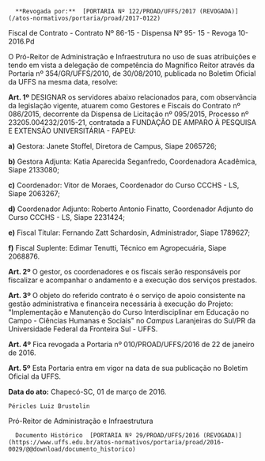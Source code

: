       **Revogada por:**  [PORTARIA Nº 122/PROAD/UFFS/2017 (REVOGADA)](/atos-normativos/portaria/proad/2017-0122) 

   Fiscal de Contrato - Contrato Nº 86-15 - Dispensa Nº 95- 15 - Revoga 10-2016.Pd  

O Pró-Reitor de Administração e Infraestrutura no uso de suas atribuições e tendo em vista a delegação de competência do Magnífico Reitor através da Portaria nº 354/GR/UFFS/2010, de 30/08/2010, publicada no Boletim Oficial da UFFS na mesma data, resolve:

 **Art. 1º** DESIGNAR os servidores abaixo relacionados para, com observância da legislação vigente, atuarem como Gestores e Fiscais do Contrato nº 086/2015, decorrente da Dispensa de Licitação nº 095/2015, Processo nº 23205.004232/2015-21, contratada a FUNDAÇÃO DE AMPARO À PESQUISA E EXTENSÃO UNIVERSITÁRIA - FAPEU:

 **a)** Gestora: Janete Stoffel, Diretora de Campus, Siape 2065726;

 **b)** Gestora Adjunta: Katia Aparecida Seganfredo, Coordenadora Acadêmica, Siape 2133080;

 **c)** Coordenador: Vitor de Moraes, Coordenador do Curso CCCHS - LS, Siape 2063267;

 **d)** Coordenador Adjunto: Roberto Antonio Finatto, Coordenador Adjunto do Curso CCCHS - LS, Siape 2231424;

 **e)** Fiscal Titular: Fernando Zatt Schardosin, Administrador, Siape 1789627;

 **f)** Fiscal Suplente: Edimar Tenutti, Técnico em Agropecuária, Siape 2068876.

 **Art. 2º** O gestor, os coordenadores e os fiscais serão responsáveis por fiscalizar e acompanhar o andamento e a execução dos serviços prestados.

 **Art. 3º** O objeto do referido contrato é o serviço de apoio consistente na gestão administrativa e financeira necessária à execução do Projeto: "Implementação e Manutenção do Curso Interdisciplinar em Educação no Campo - Ciências Humanas e Sociais" no *Campus* Laranjeiras do Sul/PR da Universidade Federal da Fronteira Sul - UFFS.

 **Art. 4º** Fica revogada a Portaria nº 010/PROAD/UFFS/2016 de 22 de janeiro de 2016.

 **Art. 5º** Esta Portaria entra em vigor na data de sua publicação no Boletim Oficial da UFFS.

  

   **Data do ato:** Chapecó-SC, 01 de março de 2016.   
 

    Péricles Luiz Brustolin   
 Pró-Reitor de Administração e Infraestrutura 

      Documento Histórico  [PORTARIA Nº 29/PROAD/UFFS/2016 (REVOGADA)](https://www.uffs.edu.br/atos-normativos/portaria/proad/2016-0029/@@download/documento_historico)     
      